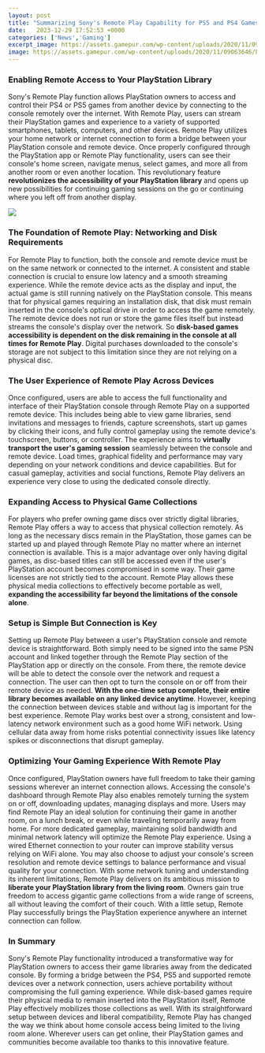 ```yaml
---
layout: post
title: "Summarizing Sony's Remote Play Capability for PS5 and PS4 Games"
date:   2023-12-29 17:52:53 +0000
categories: ['News','Gaming']
excerpt_image: https://assets.gamepur.com/wp-content/uploads/2020/11/09063646/PS5-Remote-Play-App.jpg
image: https://assets.gamepur.com/wp-content/uploads/2020/11/09063646/PS5-Remote-Play-App.jpg
---
```


### Enabling Remote Access to Your PlayStation Library 
Sony's Remote Play function allows PlayStation owners to access and control their PS4 or PS5 games from another device by connecting to the console remotely over the internet. With Remote Play, users can stream their PlayStation games and experience to a variety of supported smartphones, tablets, computers, and other devices. 
Remote Play utilizes your home network or internet connection to form a bridge between your PlayStation console and remote device. Once properly configured through the PlayStation app or Remote Play functionality, users can see their console's home screen, navigate menus, select games, and more all from another room or even another location. This revolutionary feature **revolutionizes the accessibility of your PlayStation library** and opens up new possibilities for continuing gaming sessions on the go or continuing where you left off from another display.

![](https://techbriefly.com/wp-content/uploads/2021/05/PS-Remote-Play-How-to-play-PS5-and-PS4-from-your-PC-or-cell-phone.jpg)
### The Foundation of Remote Play: Networking and Disk Requirements
For Remote Play to function, both the console and remote device must be on the same network or connected to the internet. A consistent and stable connection is crucial to ensure low latency and a smooth streaming experience. While the remote device acts as the display and input, the actual game is still running natively on the PlayStation console. 
This means that for physical games requiring an installation disk, that disk must remain inserted in the console's optical drive in order to access the game remotely. The remote device does not run or store the game files itself but instead streams the console's display over the network. So **disk-based games accessibility is dependent on the disk remaining in the console at all times for Remote Play**. Digital purchases downloaded to the console's storage are not subject to this limitation since they are not relying on a physical disc.
### The User Experience of Remote Play Across Devices
Once configured, users are able to access the full functionality and interface of their PlayStation console through Remote Play on a supported remote device. This includes being able to view game libraries, send invitations and messages to friends, capture screenshots, start up games by clicking their icons, and fully control gameplay using the remote device's touchscreen, buttons, or controller. 
The experience aims to **virtually transport the user's gaming session** seamlessly between the console and remote device. Load times, graphical fidelity and performance may vary depending on your network conditions and device capabilities. But for casual gameplay, activities and social functions, Remote Play delivers an experience very close to using the dedicated console directly.
### Expanding Access to Physical Game Collections 
For players who prefer owning game discs over strictly digital libraries, Remote Play offers a way to access that physical collection remotely. As long as the necessary discs remain in the PlayStation, those games can be started up and played through Remote Play no matter where an internet connection is available. 
This is a major advantage over only having digital games, as disc-based titles can still be accessed even if the user's PlayStation account becomes compromised in some way. Their game licenses are not strictly tied to the account. Remote Play allows these physical media collections to effectively become portable as well, **expanding the accessibility far beyond the limitations of the console alone**.
### Setup is Simple But Connection is Key
Setting up Remote Play between a user's PlayStation console and remote device is straightforward. Both simply need to be signed into the same PSN account and linked together through the Remote Play section of the PlayStation app or directly on the console. 
From there, the remote device will be able to detect the console over the network and request a connection. The user can then opt to turn the console on or off from their remote device as needed. **With the one-time setup complete, their entire library becomes available on any linked device anytime**.
However, keeping the connection between devices stable and without lag is important for the best experience. Remote Play works best over a strong, consistent and low-latency network environment such as a good home WiFi network. Using cellular data away from home risks potential connectivity issues like latency spikes or disconnections that disrupt gameplay.
### Optimizing Your Gaming Experience With Remote Play 
Once configured, PlayStation owners have full freedom to take their gaming sessions wherever an internet connection allows. Accessing the console's dashboard through Remote Play also enables remotely turning the system on or off, downloading updates, managing displays and more. Users may find Remote Play an ideal solution for continuing their game in another room, on a lunch break, or even while traveling temporarily away from home. 
For more dedicated gameplay, maintaining solid bandwidth and minimal network latency will optimize the Remote Play experience. Using a wired Ethernet connection to your router can improve stability versus relying on WiFi alone. You may also choose to adjust your console's screen resolution and remote device settings to balance performance and visual quality for your connection.
With some network tuning and understanding its inherent limitations, Remote Play delivers on its ambitious mission to **liberate your PlayStation library from the living room**. Owners gain true freedom to access gigantic game collections from a wide range of screens, all without leaving the comfort of their couch. With a little setup, Remote Play successfully brings the PlayStation experience anywhere an internet connection can follow.
### In Summary
Sony's Remote Play functionality introduced a transformative way for PlayStation owners to access their game libraries away from the dedicated console. By forming a bridge between the PS4, PS5 and supported remote devices over a network connection, users achieve portability without compromising the full gaming experience. 
While disk-based games require their physical media to remain inserted into the PlayStation itself, Remote Play effectively mobilizes those collections as well. With its straightforward setup between devices and liberal compatibility, Remote Play has changed the way we think about home console access being limited to the living room alone. Wherever users can get online, their PlayStation games and communities become available too thanks to this innovative feature.